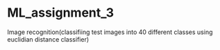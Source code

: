 # ML_assignment_3
Image recognition(classifiing test images into 40 different classes using euclidian distance classifier)
